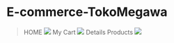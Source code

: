 # E-commerce-TokoMegawa
> HOME
![](https://i.ibb.co/pbmCMHW/HOME.png)
> My Cart
![](https://i.ibb.co/gP4LKtZ/My-Cart.png)
> Details Products
![](https://i.ibb.co/pbXvnW8/Details-Products.png)

